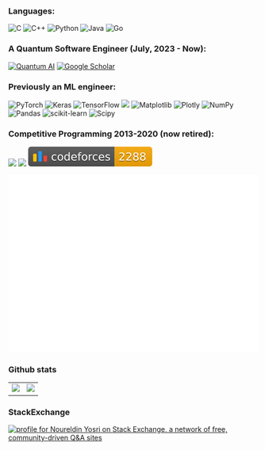 ### Languages:
![C](https://img.shields.io/badge/c-%2300599C.svg?style=for-the-badge&logo=c&logoColor=white)
![C++](https://img.shields.io/badge/c++-%2300599C.svg?style=for-the-badge&logo=c%2B%2B&logoColor=white)
![Python](https://img.shields.io/badge/python-3670A0?style=for-the-badge&logo=python&logoColor=ffdd54)
![Java](https://img.shields.io/badge/java-%23ED8B00.svg?style=for-the-badge&logo=openjdk&logoColor=white)
![Go](https://img.shields.io/badge/go-%2300ADD8.svg?style=for-the-badge&logo=go&logoColor=white)



### A Quantum Software Engineer (July, 2023 - Now):
[![Quantum AI](https://avatars.githubusercontent.com/u/31279789?s=48&v=4)](https://quantumai.google/)
[![Google Scholar](https://img.shields.io/badge/Google%20Scholar-4285F4?style=for-the-badge&logo=google-scholar&logoColor=white)](https://scholar.google.com/citations?user=QGklhZgAAAAJ&hl=en)


### Previously an ML engineer:
![PyTorch](https://img.shields.io/badge/PyTorch-%23EE4C2C.svg?style=for-the-badge&logo=PyTorch&logoColor=white)
![Keras](https://img.shields.io/badge/Keras-%23D00000.svg?style=for-the-badge&logo=Keras&logoColor=white)
![TensorFlow](https://img.shields.io/badge/TensorFlow-%23FF6F00.svg?style=for-the-badge&logo=TensorFlow&logoColor=white)
<img src="https://img.shields.io/badge/JAX-Accelerated-9cf.svg" height="28" width="auto" />
![Matplotlib](https://img.shields.io/badge/Matplotlib-%23ffffff.svg?style=for-the-badge&logo=Matplotlib&logoColor=black)
![Plotly](https://img.shields.io/badge/Plotly-%233F4F75.svg?style=for-the-badge&logo=plotly&logoColor=white)
![NumPy](https://img.shields.io/badge/numpy-%23013243.svg?style=for-the-badge&logo=numpy&logoColor=white)
![Pandas](https://img.shields.io/badge/pandas-%23150458.svg?style=for-the-badge&logo=pandas&logoColor=white)
![scikit-learn](https://img.shields.io/badge/scikit--learn-%23F7931E.svg?style=for-the-badge&logo=scikit-learn&logoColor=white)
![Scipy](https://img.shields.io/badge/SciPy-%230C55A5.svg?style=for-the-badge&logo=scipy&logoColor=%white)


### Competitive Programming 2013-2020 (now retired):
![](https://projecteuler.net/profile/Noureldin.png)
[<img src="https://icpc.global/static/media/icpc-medium5.5c857487.png"/>](https://icpc.global/ICPCID/LT8YMZ4O6VLU)
[<img src="https://raw.githubusercontent.com/NoureldinYosri/NoureldinYosri/main/figures/max_rating.svg" height="40" width="auto" />](https://codeforces.com/profile/Noureldin)

![](https://raw.githubusercontent.com/NoureldinYosri/NoureldinYosri/main/figures/light_card.svg#gh-dark-mode-only)

### Github stats
<table>
    <tr>
        <td>
            <img src="https://github-readme-stats.vercel.app/api/top-langs/?username=noureldinyosri&hide=jupyter%20notebook,html,css,javascript&theme=tokyonight"/>
        </td>
        <td>
            <img src="https://github-readme-stats.vercel.app/api?username=noureldinyosri&count_private=true&show_icons=true&theme=tokyonight"/>
        </td>
    </tr>
</table>


### StackExchange
<a href="https://stackexchange.com/users/1082579/noureldin-yosri"><img src="https://stackexchange.com/users/flair/1082579.png" width="208" height="58" alt="profile for Noureldin Yosri on Stack Exchange, a network of free, community-driven Q&amp;A sites" title="profile for Noureldin Yosri on Stack Exchange, a network of free, community-driven Q&amp;A sites" /></a>
